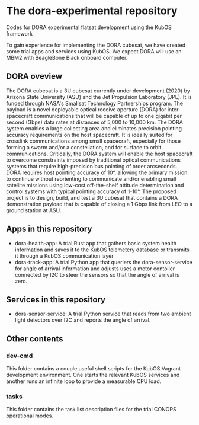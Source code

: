 # The dora-experimental repository
Codes for DORA experimental flatsat development using the KubOS framework

To gain experience for implementing the DORA cubesat, we have created some trial apps and services using KubOS.  We expect DORA will use an MBM2 with BeagleBone Black onboard computer.

## DORA oveview

The DORA cubesat is a 3U cubesat currently under development (2020) by Arizona State University (ASU) and the Jet Propulsion Laboratory (JPL).  It is funded through NASA's Smallsat Technology Partnerships program.  The payload is a novel deployable optical receive aperture (DORA) for inter-spacecraft communications that will be capable of up to one gigabit per second (Gbps) data rates at distances of 5,000 to 10,000 km. The DORA system enables a large collecting area and eliminates precision pointing accuracy requirements on the host spacecraft. It is ideally suited for crosslink communications among small spacecraft, especially for those forming a swarm and/or a constellation, and for surface to orbit communications. Critically, the DORA system will enable the host spacecraft to overcome constraints imposed by traditional optical communications systems that require high-precision bus pointing of order arcseconds. DORA requires host pointing accuracy of 10°, allowing the primary mission to continue without reorienting to communicate and/or enabling small satellite missions using low-cost off-the-shelf attitude determination and control systems with typical pointing accuracy of 1-10°. The proposed project is to design, build, and test a 3U cubesat that contains a DORA demonstration payload that is capable of closing a 1 Gbps link from LEO to a ground station at ASU.

## Apps in this repository

* dora-health-app: A trial Rust app that gathers basic system health information and saves it to the KubOS telemetery database or transmits it through a KubOS communication layer
* dora-track-app: A trial Python app that queriers the dora-sensor-service for angle of arrival information and adjusts uses a motor contoller connected by I2C to steer the sensors so that the angle of arrival is zero.

## Services in this repository

* dora-sensor-service:  A trial Python service that reads from two ambient light detectors over I2C and reports the angle of arrival.

## Other contents

### dev-cmd

This folder contains a couple useful shell scripts for the KubOS Vagrant development environment.  One starts the relevant KubOS services and another runs an infinite loop to provide a measurable CPU load.

### tasks

This folder contains the task list description files for the trial CONOPS operational modes.

